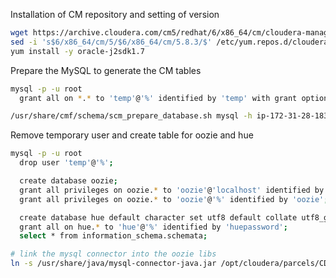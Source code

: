 Installation of CM repository and setting of version
```bash
wget https://archive.cloudera.com/cm5/redhat/6/x86_64/cm/cloudera-manager.repo -O /etc/yum.repos.d/cloudera-manager.repo
sed -i 's$6/x86_64/cm/5/$6/x86_64/cm/5.8.3/$' /etc/yum.repos.d/cloudera-manager.repo
yum install -y oracle-j2sdk1.7
```

Prepare the MySQL to generate the CM tables
```bash
mysql -p -u root
  grant all on *.* to 'temp'@'%' identified by 'temp' with grant option;

/usr/share/cmf/schema/scm_prepare_database.sh mysql -h ip-172-31-28-183.eu-west-1.compute.internal -P 3306 -u temp -p --scm-host ip-172-31-28-183.eu-west-1.compute.internal cmf cmf cmf
```

Remove temporary user and create table for oozie and hue

```bash
mysql -p -u root
  drop user 'temp'@'%';

  create database oozie;
  grant all privileges on oozie.* to 'oozie'@'localhost' identified by 'oozie';
  grant all privileges on oozie.* to 'oozie'@'%' identified by 'oozie';

  create database hue default character set utf8 default collate utf8_general_ci;
  grant all on hue.* to 'hue'@'%' identified by 'huepassword';
  select * from information_schema.schemata;

# link the mysql connector into the oozie libs
ln -s /usr/share/java/mysql-connector-java.jar /opt/cloudera/parcels/CDH/lib/oozie/lib/
```
